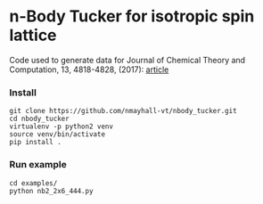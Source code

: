 n-Body Tucker for isotropic spin lattice
===
Code used to generate data for Journal of Chemical Theory and Computation, 13, 4818-4828, (2017): 
[article](http://pubs.acs.org/doi/abs/10.1021/acs.jctc.7b00696)

### Install
```
git clone https://github.com/nmayhall-vt/nbody_tucker.git
cd nbody_tucker
virtualenv -p python2 venv
source venv/bin/activate
pip install .
```
### Run example
```
cd examples/
python nb2_2x6_444.py
```
